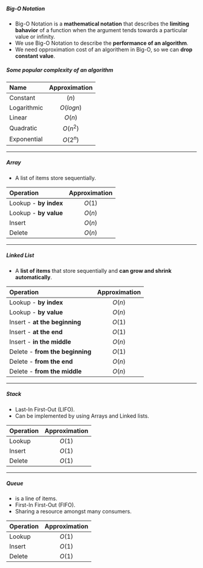 ##### Big-O Notation
- Big-O Notation is a **mathematical notation** that describes the **limiting bahavior** of a function when the argument tends towards a particular value or infinity.
- We use Big-O Notation to describe the **performance of an algorithm**.
- We need opproximation cost of an algorithem in Big-O, so we can **drop constant value**.

##### Some popular complexity of an algorithm
| Name | Approximation |
| :--- | :---: |
| Constant | $(n)$ |
| Logarithmic | $O(log n)$ |
| Linear | $O(n)$ |
| Quadratic | $O(n^2)$ |
| Exponential | $O(2^n)$ |

---
##### Array
- A list of items store sequentially.

| Operation | Approximation |
| :--- | :---: |
| Lookup - **by index** | $O(1)$ |
| Lookup - **by value** | $O(n)$ |
| Insert | $O(n)$ |
| Delete | $O(n)$ |

---
##### Linked List
- A **list of items** that store sequentially and **can grow and shrink automatically**.

| Operation | Approximation |
| :--- | :---: |
| Lookup - **by index** | $O(n)$ |
| Lookup - **by value** | $O(n)$ |
| Insert - **at the beginning** | $O(1)$ |
| Insert - **at the end** | $O(1)$ |
| Insert - **in the middle** | $O(n)$ |
| Delete - **from the beginning**| $O(1)$ |
| Delete - **from the end** | $O(n)$ |
| Delete - **from the middle** | $O(n)$ |

---
##### Stack
- Last-In First-Out (LIFO).
- Can be implemented by using Arrays and Linked lists.

| Operation | Approximation |
| :--- | :---: |
| Lookup | $O(1)$ |
| Insert | $O(1)$ |
| Delete | $O(1)$ |

---
##### Queue
- is a line of items. 
- First-In First-Out (FIFO).
- Sharing a resource amongst many consumers.

| Operation | Approximation |
| :--- | :---: |
| Lookup | $O(1)$ |
| Insert | $O(1)$ |
| Delete | $O(1)$ |